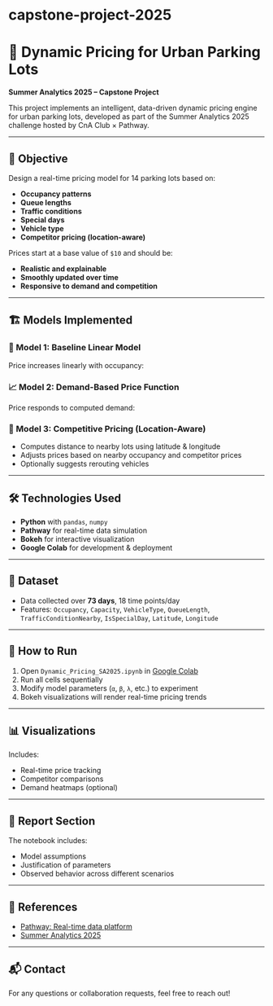 # capstone-project-2025
# 🚗 Dynamic Pricing for Urban Parking Lots
**Summer Analytics 2025 – Capstone Project**

This project implements an intelligent, data-driven dynamic pricing engine for urban parking lots, developed as part of the Summer Analytics 2025 challenge hosted by CnA Club × Pathway.

---

## 📌 Objective

Design a real-time pricing model for 14 parking lots based on:
- **Occupancy patterns**
- **Queue lengths**
- **Traffic conditions**
- **Special days**
- **Vehicle type**
- **Competitor pricing (location-aware)**

Prices start at a base value of `$10` and should be:
- **Realistic and explainable**
- **Smoothly updated over time**
- **Responsive to demand and competition**

---

## 🏗️ Models Implemented

### 🧮 Model 1: Baseline Linear Model
Price increases linearly with occupancy:

### 📈 Model 2: Demand-Based Price Function
Price responds to computed demand:

### 🧭 Model 3: Competitive Pricing (Location-Aware)
- Computes distance to nearby lots using latitude & longitude
- Adjusts prices based on nearby occupancy and competitor prices
- Optionally suggests rerouting vehicles

---

## 🛠️ Technologies Used

- **Python** with `pandas`, `numpy`
- **Pathway** for real-time data simulation
- **Bokeh** for interactive visualization
- **Google Colab** for development & deployment

---

## 🧪 Dataset

- Data collected over **73 days**, 18 time points/day
- Features: `Occupancy`, `Capacity`, `VehicleType`, `QueueLength`, `TrafficConditionNearby`, `IsSpecialDay`, `Latitude`, `Longitude`

---

## 🧰 How to Run

1. Open `Dynamic_Pricing_SA2025.ipynb` in [Google Colab](https://colab.research.google.com/)
2. Run all cells sequentially
3. Modify model parameters (`α`, `β`, `λ`, etc.) to experiment
4. Bokeh visualizations will render real-time pricing trends

---

## 📊 Visualizations

Includes:
- Real-time price tracking
- Competitor comparisons
- Demand heatmaps (optional)

---

## 📄 Report Section

The notebook includes:
- Model assumptions
- Justification of parameters
- Observed behavior across different scenarios

---

## 🔗 References

- [Pathway: Real-time data platform](https://pathway.com)
- [Summer Analytics 2025](https://www.caciitg.com/sa/course25/)

---

## 📬 Contact

For any questions or collaboration requests, feel free to reach out!

